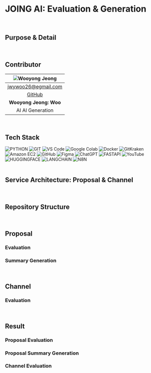# JOING AI: Evaluation & Generation

<br>

## Purpose & Detail

<br>

## Contributor

<div align="center">

| ![Wooyong Jeong](https://github.com/jwywoo.png?size=300)|
|:-------------------------:|
| [jwywoo26@egmail.com](mailto:jwywoo26@mail.com) |
| [GitHub](https://github.com/jwywoo) |
| **Wooyong Jeong: Woo**             |
| AI AI Generation	            |

</div>

<br>

## Tech Stack

<div>
  <img alt="PYTHON" src="https://img.shields.io/badge/python-3776AB.svg?&style=for-the-badge&logo=python&logoColor=white"/>
  <img src="https://img.shields.io/badge/GIT-E44C30?style=for-the-badge&logo=git&logoColor=white" alt="GIT">
  <img src="https://img.shields.io/badge/Visual_Studio_Code-0078D4?style=for-the-badge&logo=visual%20studio%20code&logoColor=white" alt="VS Code">
  <img src="https://img.shields.io/badge/Google%20colab-F9AB00?style=for-the-badge&logo=Google%20colab&logoColor=white" alt="Google Colab">
  <img src="https://img.shields.io/badge/Docker-2496ED?style=for-the-badge&logo=Docker&logoColor=white" alt="Docker">
  <img src="https://img.shields.io/badge/GitKraken-179287?style=for-the-badge&logo=GitKraken&logoColor=white" alt="GitKraken">
  <img src="https://img.shields.io/badge/Amazon%20EC2-FF9900?style=for-the-badge&logo=Amazon%20EC2&logoColor=white" alt="Amazon EC2">
  <img src="https://img.shields.io/badge/GitHub-100000?style=for-the-badge&logo=github&logoColor=white" alt="GitHub">
  <img src="https://img.shields.io/badge/Figma-F24E1E?style=for-the-badge&logo=figma&logoColor=white" alt="Figma">
  <img alt="ChatGPT" src="https://img.shields.io/badge/openai-412991.svg?&style=for-the-badge&logo=openai&logoColor=white"/>
  <img alt="FASTAPI" src="https://img.shields.io/badge/fastapi-009688.svg?&style=for-the-badge&logo=fastapi&logoColor=white"/>
  <img src="https://img.shields.io/badge/YouTube-FF0000?style=for-the-badge&logo=youtube&logoColor=white" alt="YouTube">
  <img alt="HUGGINGFACE" src="https://img.shields.io/badge/huggingface-FFD21E.svg?&style=for-the-badge&logo=huggingface&logoColor=white"/>
  <img alt="LANGCHAIN" src="https://img.shields.io/badge/langchain-1C3C3C.svg?&style=for-the-badge&logo=langchain&logoColor=white"/>
  <img alt="N8N" src="https://img.shields.io/badge/n8n-EA4B71.svg?&style=for-the-badge&logo=n8n&logoColor=white"/>
</div>

<br>

## Service Architecture: Proposal & Channel

<br>

## Repository Structure

<br>

## Proposal
### Evaluation
### Summary Generation

<br>

## Channel
### Evaluation

<br>

## Result
### Proposal Evaluation
### Proposal Summary Generation
### Channel Evaluation
